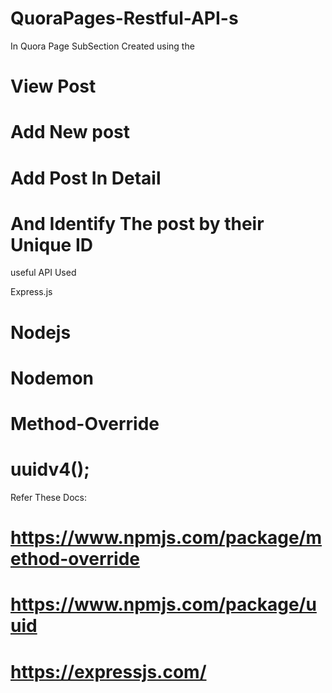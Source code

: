 # QuoraPages-Restful-API-s

In Quora Page SubSection Created using the

# View Post 
# Add New post 
# Add Post In Detail 
# And Identify The post by their Unique ID


useful API Used

Express.js
# Nodejs
# Nodemon 
# Method-Override
# uuidv4();



Refer These Docs: 
# https://www.npmjs.com/package/method-override
# https://www.npmjs.com/package/uuid
# https://expressjs.com/
